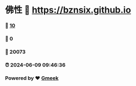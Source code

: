 # 佛性 :link: https://bznsix.github.io 
### :page_facing_up: [10](https://bznsix.github.io/tag.html) 
### :speech_balloon: 0 
### :hibiscus: 20073 
### :alarm_clock: 2024-06-09 09:46:36 
### Powered by :heart: [Gmeek](https://github.com/Meekdai/Gmeek)
